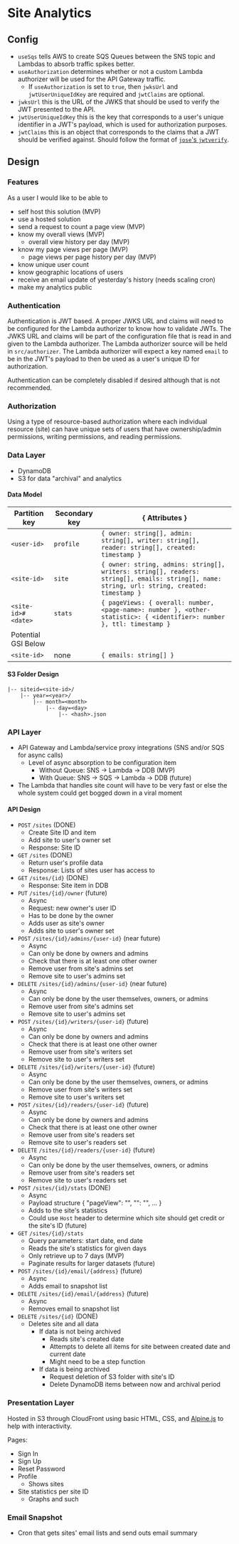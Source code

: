 # Site Analytics

## Config

- `useSqs` tells AWS to create SQS Queues between the SNS topic and Lambdas to absorb traffic spikes better.
- `useAuthorization` determines whether or not a custom Lambda authorizer will be used for the API Gateway traffic.
  - If `useAuthorization` is set to `true`, then `jwksUrl` and `jwtUserUniqueIdKey` are required and `jwtClaims` are optional.
- `jwksUrl` this is the URL of the JWKS that should be used to verify the JWT presented to the API.
- `jwtUserUniqueIdKey` this is the key that corresponds to a user's unique identifier in a JWT's payload, which is used for authorization purposes.
- `jwtClaims` this is an object that corresponds to the claims that a JWT should be verified against. Should follow the format of [`jose`'s `jwtverify`](https://github.com/panva/jose/blob/main/docs/interfaces/jwt_verify.JWTVerifyOptions.md).

## Design

### Features

As a user I would like to be able to
- self host this solution (MVP)
- use a hosted solution
- send a request to count a page view (MVP)
- know my overall views (MVP)
  - overall view history per day (MVP)
- know my page views per page (MVP)
  - page views per page history per day (MVP)
- know unique user count
- know geographic locations of users
- receive an email update of yesterday's history (needs scaling cron)
- make my analytics public

### Authentication

Authentication is JWT based. A proper JWKS URL and claims will need to be configured for the Lambda authorizer to know how to validate JWTs. The JWKS URL and claims will be part of the configuration file that is read in and given to the Lambda authorizer. The Lambda authorizer source will be held in `src/authorizer`. The Lambda authorizer will expect a key named `email` to be in the JWT's payload to then be used as a user's unique ID for authorization.

Authentication can be completely disabled if desired although that is not recommended.

### Authorization

Using a type of resource-based authorization where each individual resource (site) can have unique sets of users that have ownership/admin permissions, writing permissions, and reading permissions.

### Data Layer

- DynamoDB
- S3 for data "archival" and analytics

#### Data Model

| Partition key       | Secondary key | { Attributes } |
| ------------------- | ------------- | -------------- |
| `<user-id>`         | `profile`     | `{ owner: string[], admin: string[], writer: string[], reader: string[], created: timestamp }` |
| `<site-id>`         | `site`        | `{ owner: string, admins: string[], writers: string[], readers: string[], emails: string[], name: string, url: string, created: timestamp }` |
| `<site-id>#<date>`  | `stats`       | `{ pageViews: { overall: number, <page-name>: number }, <other-statistic>: { <identifier>: number }, ttl: timestamp }` |
| Potential GSI Below ||
| `<site-id>`         | none          | `{ emails: string[] }` |

#### S3 Folder Design

```
|-- siteid=<site-id>/
    |-- year=<year>/
        |-- month=<month>
            |-- day=<day>
                |-- <hash>.json
```

### API Layer

- API Gateway and Lambda/service proxy integrations (SNS and/or SQS for async calls)
  - Level of async absorption to be configuration item
    - Without Queue: SNS -> Lambda -> DDB (MVP)
    - With Queue: SNS -> SQS -> Lambda -> DDB (future)
- The Lambda that handles site count will have to be very fast or else the whole system could get bogged down in a viral moment

#### API Design

- `POST` `/sites` (DONE)
  - Create Site ID and item
  - Add site to user's owner set
  - Response: Site ID
- `GET` `/sites` (DONE)
  - Return user's profile data
  - Response: Lists of sites user has access to
- `GET` `/sites/{id}` (DONE)
  - Response: Site item in DDB
- `PUT` `/sites/{id}/owner` (future)
  - Async
  - Request: new owner's user ID
  - Has to be done by the owner
  - Adds user as site's owner
  - Adds site to user's owner set
- `POST` `/sites/{id}/admins/{user-id}` (near future)
  - Async
  - Can only be done by owners and admins
  - Check that there is at least one other owner
  - Remove user from site's admins set
  - Remove site to user's admins set
- `DELETE` `/sites/{id}/admins/{user-id}` (near future)
  - Async
  - Can only be done by the user themselves, owners, or admins
  - Remove user from site's admins set
  - Remove site to user's admins set
- `POST` `/sites/{id}/writers/{user-id}` (future)
  - Async
  - Can only be done by owners and admins
  - Check that there is at least one other owner
  - Remove user from site's writers set
  - Remove site to user's writers set
- `DELETE` `/sites/{id}/writers/{user-id}` (future)
  - Async
  - Can only be done by the user themselves, owners, or admins
  - Remove user from site's writers set
  - Remove site to user's writers set
- `POST` `/sites/{id}/readers/{user-id}` (future)
  - Async
  - Can only be done by owners and admins
  - Check that there is at least one other owner
  - Remove user from site's readers set
  - Remove site to user's readers set
- `DELETE` `/sites/{id}/readers/{user-id}` (future)
  - Async
  - Can only be done by the user themselves, owners, or admins
  - Remove user from site's readers set
  - Remove site to user's readers set
- `POST` `/sites/{id}/stats` (DONE)
  - Async
  - Payload structure
  {
    "pageView": "<page-name>",
    "<other-statistic>": "<identifier>",
    ...
  }
  - Adds to the site's statistics
  - Could use `Host` header to determine which site should get credit or the site's ID (future)
- `GET` `/sites/{id}/stats`
  - Query parameters: start date, end date
  - Reads the site's statistics for given days
  - Only retrieve up to 7 days (MVP)
  - Paginate results for larger datasets (future)
- `POST` `/sites/{id}/email/{address}` (future)
  - Async
  - Adds email to snapshot list
- `DELETE` `/sites/{id}/email/{address}` (future)
  - Async
  - Removes email to snapshot list
- `DELETE` `/sites/{id}` (DONE)
  - Deletes site and all data
    - If data is not being archived
      - Reads site's created date
      - Attempts to delete all items for site between created date and current date
      - Might need to be a step function
    - If data is being archived
      - Request deletion of S3 folder with site's ID
      - Delete DynamoDB items between now and archival period


### Presentation Layer

Hosted in S3 through CloudFront using basic HTML, CSS, and [Alpine.js](https://github.com/alpinejs/alpine) to help with interactivity.

Pages:
  - Sign In
  - Sign Up
  - Reset Password
  - Profile
    - Shows sites
  - Site statistics per site ID
    - Graphs and such

### Email Snapshot

- Cron that gets sites' email lists and send outs email summary
